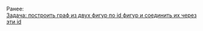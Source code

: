 Ранее:  
[Задача: построить граф из двух фигур по id фигур и соединить их через эти id](https://github.com/bpmbpm/SemanticBPM/blob/main/implementations/SVG/connector/README.md)
